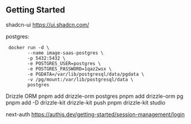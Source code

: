 ## Getting Started

shadcn-ui https://ui.shadcn.com/

postgres:

```shell
 docker run -d \
        --name image-saas-postgres \
        -p 5432:5432 \
        -e POSTGRES_USER=postgres \
        -e POSTGRES_PASSWORD=1qaz2wsx \
        -e PGDATA=/var/lib/postgresql/data/pgdata \
        -v /pg/mount:/var/lib/postgresql/data \
        postgres
```

Drizzle ORM
pnpm add drizzle-orm postgres
pnpm add drizzle-orm pg
pnpm add -D drizzle-kit
drizzle-kit push
pnpm drizzle-kit studio

next-auth
https://authjs.dev/getting-started/session-management/login